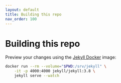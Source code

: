 ```yaml
---
layout: default
title: Building this repo
nav_order: 100
---
```

# Building this repo

Preview your changes using the [Jekyll Docker](https://github.com/envygeeks/jekyll-docker/blob/master/README.md) image:

```bash
docker run --rm --volume="$PWD:/srv/jekyll" \
    -it -p 4000:4000 jekyll/jekyll:3.8 \
    jekyll serve --watch
```